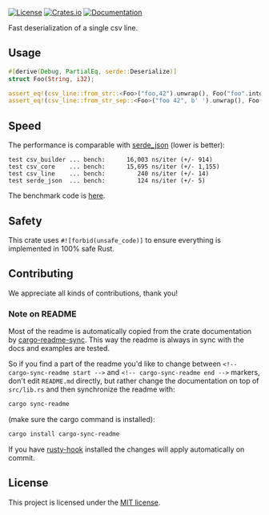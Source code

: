 [![License](https://img.shields.io/crates/l/csv-line.svg)](https://choosealicense.com/licenses/mit/)
[![Crates.io](https://img.shields.io/crates/v/csv-line.svg)](https://crates.io/crates/csv-line)
[![Documentation](https://docs.rs/csv-line/badge.svg)](https://docs.rs/csv-line)

<!-- cargo-sync-readme start -->

Fast deserialization of a single csv line.

Usage
-----
```rust
#[derive(Debug, PartialEq, serde::Deserialize)]
struct Foo(String, i32);

assert_eq!(csv_line::from_str::<Foo>("foo,42").unwrap(), Foo("foo".into(), 42));
assert_eq!(csv_line::from_str_sep::<Foo>("foo 42", b' ').unwrap(), Foo("foo".into(), 42));
```

Speed
-----
The performance is comparable with [serde_json] (lower is better):
```bench
test csv_builder ... bench:      16,003 ns/iter (+/- 914)
test csv_core    ... bench:      15,695 ns/iter (+/- 1,155)
test csv_line    ... bench:         240 ns/iter (+/- 14)
test serde_json  ... bench:         124 ns/iter (+/- 5)
```
The benchmark code is [here][bench].

[serde_json]: https://github.com/serde-rs/json
[bench]: https://github.com/imbolc/csv-line/blob/main/benches/csv-line.rs

<!-- cargo-sync-readme end -->

## Safety

This crate uses `#![forbid(unsafe_code)]` to ensure everything is implemented in 100% safe Rust.

## Contributing

We appreciate all kinds of contributions, thank you!

### Note on README

Most of the readme is automatically copied from the crate documentation by [cargo-readme-sync][].
This way the readme is always in sync with the docs and examples are tested.

So if you find a part of the readme you'd like to change between `<!-- cargo-sync-readme start -->`
and `<!-- cargo-sync-readme end -->` markers, don't edit `README.md` directly, but rather change
the documentation on top of `src/lib.rs` and then synchronize the readme with:
```bash
cargo sync-readme
```
(make sure the cargo command is installed):
```bash
cargo install cargo-sync-readme
```

If you have [rusty-hook] installed the changes will apply automatically on commit.


## License

This project is licensed under the [MIT license](LICENSE).

[cargo-readme-sync]: https://github.com/phaazon/cargo-sync-readme
[rusty-hook]: https://github.com/swellaby/rusty-hook
